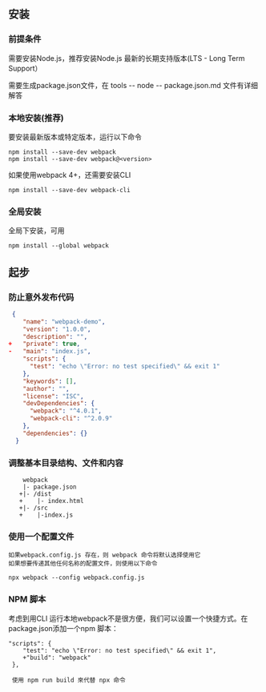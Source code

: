 ## 安装

### 前提条件

需要安装Node.js，推荐安装Node.js 最新的长期支持版本(LTS - Long Term Support）

需要生成package.json文件，在 tools -- node -- package.json.md 文件有详细解答

### 本地安装(推荐)

要安装最新版本或特定版本，运行以下命令

```
npm install --save-dev webpack
npm install --save-dev webpack@<version>
```

如果使用webpack 4+，还需要安装CLI

```
npm install --save-dev webpack-cli
```

### 全局安装

全局下安装，可用

```
npm install --global webpack
```

## 起步

### 防止意外发布代码

```json
 {
    "name": "webpack-demo",
    "version": "1.0.0",
    "description": "",
+   "private": true,
-   "main": "index.js",
    "scripts": {
      "test": "echo \"Error: no test specified\" && exit 1"
    },
    "keywords": [],
    "author": "",
    "license": "ISC",
    "devDependencies": {
      "webpack": "^4.0.1",
      "webpack-cli": "^2.0.9"
    },
    "dependencies": {}
  }
```

### 调整基本目录结构、文件和内容

```
	webpack
	|- package.json
   +|- /dist
   +	|- index.html
   +|- /src
   +	|-index.js
```

### 使用一个配置文件

```
如果webpack.config.js 存在，则 webpack 命令将默认选择使用它
如果想要传递其他任何名称的配置文件，则使用以下命令

npx webpack --config webpack.config.js
```

### NPM 脚本

考虑到用CLI 运行本地webpack不是很方便，我们可以设置一个快捷方式。在package.json添加一个npm 脚本：

```
"scripts": {
    "test": "echo \"Error: no test specified\" && exit 1",
    +"build": "webpack"
 },
 
 使用 npm run build 來代替 npx 命令
```

